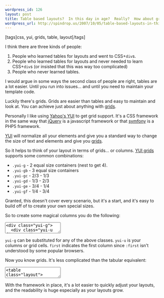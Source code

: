 ```yaml
--- 
wordpress_id: 126
layout: post
title: Table based layouts?  In this day in age?  Really?  How about grids?
wordpress_url: http://spindrop.us/2007/10/05/table-based-layouts-in-this-day-in-age-really-how-about-grids/
---
```

[tags]css, yui, grids, table, layout[/tags]


[YUI]: http://developer.yahoo.com/yui/
[rbu]: http://reviewsby.us/
[symfony]: http://symfony-project.com/
[grids]: http://developer.yahoo.com/yui/grids/

I think there are three kinds of people:

1. People who learned tables for layouts and went to CSS+`div`s.
2. People who learned tables for layouts and never needed to learn CSS+`div`s (or insisted that this was way too complicated)
3. People who never learned tables.

I would argue in some ways the second class of people are right, tables are a lot easier.  Until you run into issues... and until you need to maintain your template code.

Luckily there's grids.  Grids are easier than tables and easy to maintain and look at.  You can achieve just about anything with [grids][].

<!--next page-->
<!--more-->

Personally I like using [Yahoo's YUI][YUI] to get grid support.  It's a CSS framework in the same way that [jQuery](http://jquery.com) is a javascript framework or that [symfony][] is a PHP5 framework.

[YUI][] will normalize all your elements and give you a standard way to change the size of text and elements and give you [grids][].

So it helps to think of your layout in terms of grids... or columns.  [YUI grids][grids] supports some common combinations:

* `.yui-g` - 2 equal size containers (nest to get 4).
* `.yui-gb` - 3 equal size containers
* `.yui-gc` - 2/3 - 1/3
* `.yui-gd` - 1/3 - 2/3
* `.yui-ge` - 3/4 - 1/4
* `.yui-gf` - 1/4 - 3/4

Granted, this doesn't cover every scenario, but it's a start, and it's easy to build off of to create your own special sizes.

So to create some magical columns you do the following:

<div><textarea name="code" class="html">
<div class="yui-g">
  <div class="yui-u first"></div>
  <div class="yui-u"></div>
</div>
</textarea></div>

`yui-g` can be substituted for any of the above classes.  `yui-u` is your columns or grid cells.  `first` indicates the first column since `:first` isn't understood by some popular browsers.

Now you know grids.  It's less complicated than the tabular equivalent:

<div><textarea name="code" class="html">
<table class="layout">
  <tr class="first_row">
    <td class="col1"></td>
    <td class="col2"></td>
  </tr>
</table>
</textarea></div>

With the framework in place, it's a lot easier to quickly adjust your layouts, and the readability is huge especially as your layouts grow.
